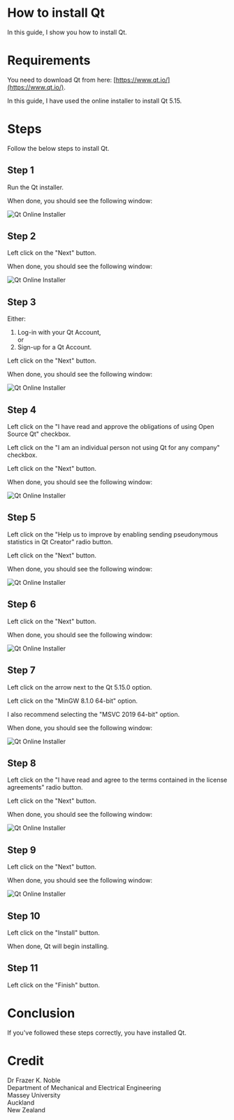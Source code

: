 # How to install Qt

 In this guide, I show you how to install Qt.

# Requirements

You need to download Qt from here: [https://www.qt.io/](https://www.qt.io/).

In this guide, I have used the online installer to install Qt 5.15.

# Steps

Follow the below steps to install Qt.

## Step 1

Run the Qt installer. 

When done, you should see the following window:

![Qt Online Installer](images/1.PNG "Qt Online Installer")

## Step 2

Left click on the "Next" button.

When done, you should see the following window:

![Qt Online Installer](images/2.PNG "Qt Online Installer") 

## Step 3

Either:

1. Log-in with your Qt Account,  
or
1. Sign-up for a Qt Account.

Left click on the "Next" button.

When done, you should see the following window:

![Qt Online Installer](images/3.PNG "Qt Online Installer") 

## Step 4

Left click on the "I have read and approve the obligations of using Open Source Qt" checkbox. 

Left click on the "I am an individual person not using Qt for any company" checkbox. 

Left click on the "Next" button.

When done, you should see the following window:

![Qt Online Installer](images/4.PNG "Qt Online Installer") 

## Step 5

Left click on the "Help us to improve by enabling sending pseudonymous statistics in Qt Creator" radio button.

Left click on the "Next" button.

When done, you should see the following window:

![Qt Online Installer](images/5.PNG "Qt Online Installer")

## Step 6

Left click on the "Next" button.

When done, you should see the following window:

![Qt Online Installer](images/6.PNG "Qt Online Installer")

## Step 7

Left click on the arrow next to the Qt 5.15.0 option. 

Left click on the "MinGW 8.1.0 64-bit" option.

I also recommend selecting the "MSVC 2019 64-bit" option.

When done, you should see the following window:

![Qt Online Installer](images/7.PNG "Qt Online Installer")

## Step 8

Left click on the "I have read and agree to the terms contained in the license agreements" radio button.

Left click on the "Next" button.

When done, you should see the following window:

![Qt Online Installer](images/8.PNG "Qt Online Installer")

## Step 9

Left click on the "Next" button.

When done, you should see the following window:

![Qt Online Installer](images/9.PNG "Qt Online Installer")

## Step 10

Left click on the "Install" button.

When done, Qt will begin installing.

## Step 11

Left click on the "Finish" button.

# Conclusion

If you've followed these steps correctly, you have installed Qt.

# Credit

Dr Frazer K. Noble  
Department of Mechanical and Electrical Engineering  
Massey University  
Auckland  
New Zealand  